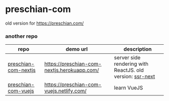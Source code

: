 # preschian-com

old version for https://preschian.com/

### another repo

<table>
  <thead>
    <tr>
      <th>repo</th>
      <th>demo url</th>
      <th>description</th>
    </tr>
  </thead>

  <tbody>
    <tr>
      <td><a href="https://github.com/preschian/preschian-com-nextjs" target="_blank">preschian-com-nextjs</a></td>
      <td><a href="https://preschian-com-nextjs.herokuapp.com/" target="_blank">https://preschian-com-nextjs.herokuapp.com/</a></td>
      <td>
        server side rendering with ReactJS. old version: <a href="https://github.com/preschian/preschian-com/tree/ssr-next">ssr-next</a>
      </td>
    </tr>
    <tr>
      <td><a href="https://github.com/preschian/preschian-com-vuejs" target="_blank">preschian-com-vuejs</a></td>
      <td><a href="https://preschian-com-vuejs.netlify.com/" target="_blank">https://preschian-com-vuejs.netlify.com/</a></td>
      <td>learn VueJS</td>
    </tr>
  </tbody>
</table>
